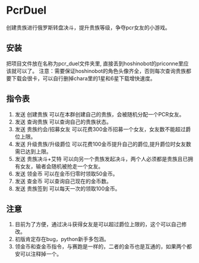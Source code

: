 # PcrDuel
创建贵族进行俄罗斯转盘决斗，提升贵族等级，争夺pcr女友的小游戏。
## 安装
把项目文件放在名称为pcr_duel文件夹里, 直接丢到hoshinobot的priconne里应该就可以了。
注意：需要保证hoshinobot的角色头像齐全，否则每次查询贵族都要下载会很卡，可以自行删掉chara里的1星和6星下载增快速度。
## 指令表
1. 发送 创建贵族 可以在本群创建自己的贵族，会被随机分配一个PCR女友。
2. 发送 查询贵族 可以查询自己的贵族状态。
3. 发送 贵族约会/招募女友 可以花费300金币招募一个女友，女友数不能超过爵位上限。
4. 发送 升级贵族/升级爵位 可以花费100金币提升自己的爵位,提升爵位时女友数需已达到上限。
5. 发送 贵族决斗+艾特 可以向另一个贵族发起决斗，两个人必须都是贵族且已拥有女友，输者会随机被抢走一个女友。
6. 发送 领金币 可以在金币归零时领取50金币。
7. 发送 查金币 可以查询自己现在的金币数。
8. 发送 贵族签到 可以每天一次的领取100金币。
## 注意
1. 目前为了方便，通过决斗获得女友是可以超过爵位上限的，这个可以自己修改。
2. 初版肯定存在bug，python新手多包涵。
3. 领金币和查金币指令，与赛跑是一样的，二者的金币也是互通的，如果两个都安可以注释掉一个。
